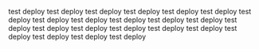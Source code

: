 test deploy 
test deploy 
test deploy 
test deploy 
test deploy 
test deploy 
test deploy 
test deploy 
test deploy 
test deploy 
test deploy 
test deploy 
test deploy 
test deploy 
test deploy 
test deploy 
test deploy 
test deploy 
test deploy 
test deploy 
test deploy 
test deploy 
